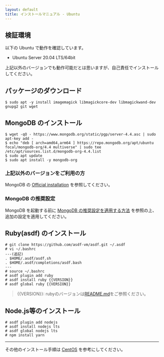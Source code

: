 ```yaml
---
layout: default
title: インストールマニュアル - Ubuntu
---
```


## 検証環境

以下の Ubuntu で動作を確認しています。

- Ubuntu Server 20.04 LTS/64bit

上記以外のバージョンでも動作可能だとは思いますが、自己責任でインストールしてください。

## パッケージのダウンロード

~~~
$ sudo apt -y install imagemagick libmagickcore-dev libmagickwand-dev gnupg2 git wget
~~~

## MongoDB のインストール

~~~
$ wget -qO - https://www.mongodb.org/static/pgp/server-4.4.asc | sudo apt-key add -
$ echo "deb [ arch=amd64,arm64 ] https://repo.mongodb.org/apt/ubuntu focal/mongodb-org/4.4 multiverse" | sudo tee /etc/apt/sources.list.d/mongodb-org-4.4.list
$ sudo apt update
$ sudo apt install -y mongodb-org
~~~

### 上記以外のバージョンをご利用の方

MongoDB の [Official installation](https://docs.mongodb.com/manual/tutorial/install-mongodb-on-ubuntu/) を参照してください。

### MongoDB の推奨設定

MongoDB を起動する前に [MongoDB の推奨設定を適用する方法](/installation/mongodb-settings.html) を参照の上、追加の設定を適用してください。

## Ruby(asdf) のインストール

~~~
# git clone https://github.com/asdf-vm/asdf.git ~/.asdf 
# vi ~/.bashrc
---(追記)
. $HOME/.asdf/asdf.sh
. $HOME/.asdf/completions/asdf.bash
---
# source ~/.bashrc
# asdf plugin add ruby
# asdf install ruby {{VERSION}}
# asdf global ruby {{VERSION}}
~~~
>{{VERSION}}: rubyのバージョンは[README.md](https://github.com/shirasagi/shirasagi/blob/stable/README.md)をご参照ください。

## Node.js等のインストール

~~~
# asdf plugin add nodejs
# asdf install nodejs lts 
# asdf global nodejs lts 
# npm install yarn
~~~
---
その他のインストール手順は [CentOS](manual.html) を参考にしてください。
